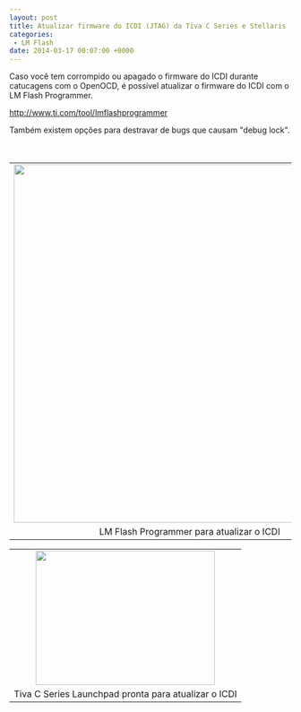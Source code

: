 ```yaml
---
layout: post
title: Atualizar firmware do ICDI (JTAG) da Tiva C Series e Stellaris 
categories:
 - LM Flash
date: 2014-03-17 00:07:00 +0000
---
```


<div>
Caso você tem corrompido ou apagado o firmware do ICDI durante catucagens com o OpenOCD, é possível atualizar o firmware do ICDI com o LM Flash Programmer.<br/>
<a name="more"></a></div>

http://www.ti.com/tool/lmflashprogrammer  

<div>
Também existem opções para destravar de bugs que causam "debug lock".</div>

<div>
<br/></div>

<div>
<br/>
<table align="center" cellpadding="0" cellspacing="0" class="tr-caption-container" style="margin-left: auto; margin-right: auto; text-align: center;"><tbody>
<tr><td style="text-align: center;"><a href="http://4.bp.blogspot.com/-0yFAxAEWWDk/UyY6DWdRqcI/AAAAAAAApYM/dLEXhHCnniw/s1600/atualizar-firmware-do-icdi.JPG" imageanchor="1" style="margin-left: auto; margin-right: auto;"><img border="0" height="640" src="http://4.bp.blogspot.com/-0yFAxAEWWDk/UyY6DWdRqcI/AAAAAAAApYM/dLEXhHCnniw/s1600/atualizar-firmware-do-icdi.JPG" width="628"/></a></td></tr>
<tr><td class="tr-caption" style="text-align: center;">LM Flash Programmer para atualizar o ICDI</td></tr>
</tbody></table>
<table align="center" cellpadding="0" cellspacing="0" class="tr-caption-container" style="margin-left: auto; margin-right: auto; text-align: center;"><tbody>
<tr><td style="text-align: center;"><a href="http://3.bp.blogspot.com/-6uLQyZK6XR8/UyY6tUIYgSI/AAAAAAAApYU/gqGSJYnTTTs/s1600/IMG_20140316_205131.jpg" imageanchor="1" style="margin-left: auto; margin-right: auto;"><img border="0" height="240" src="http://3.bp.blogspot.com/-6uLQyZK6XR8/UyY6tUIYgSI/AAAAAAAApYU/gqGSJYnTTTs/s1600/IMG_20140316_205131.jpg" width="320"/></a></td></tr>
<tr><td class="tr-caption" style="text-align: center;">Tiva C Series Launchpad pronta para atualizar o ICDI</td></tr>
</tbody></table>
<br/></div>
